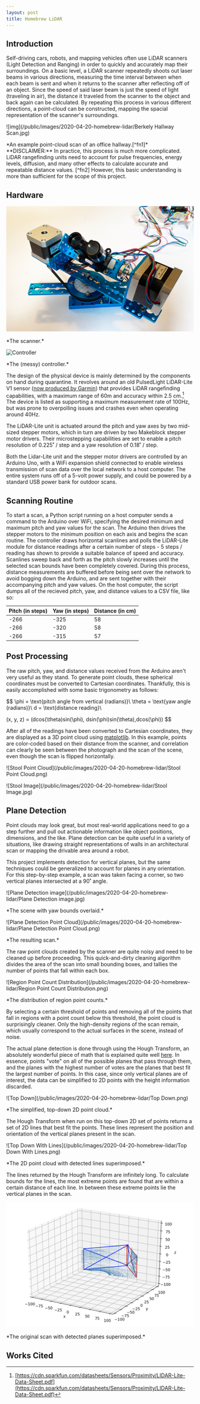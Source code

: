 ```yaml
---
layout: post
title: Homebrew LiDAR
---
```


## Introduction

Self-driving cars, robots, and mapping vehicles often use LiDAR scanners (Light Detection and Ranging) in order to quickly and accurately map their surroundings. On a basic level, a LiDAR scanner repeatedly shoots out laser beams in various directions, measuring the time interval between when each beam is sent and when it returns to the scanner after reflecting off of an object. Since the speed of said laser beam is just the speed of light (traveling in air), the distance it traveled from the scanner to the object and back again can be calculated. By repeating this process in various different directions, a point-cloud can be constructed, mapping the spacial representation of the scanner's surroundings.


![img](/public/images/2020-04-20-homebrew-lidar/Berkely Hallway Scan.jpg)
<div class="caption" markdown="1">
*An example point-cloud scan of an office hallway.[^fn1]*
</div>
**DISCLAIMER:** In practice, this process is much more complicated. LiDAR rangefinding units need to account for pulse frequencies, energy levels, diffusion, and many other effects to calculate accurate and repeatable distance values. [^fn2] However, this basic understanding is more than sufficient for the scope of this project.



## Hardware

![Scanner](/public/images/2020-04-20-homebrew-lidar/Scanner.jpg)
<div class="caption" markdown="1">
*The scanner.*
</div>


![Controller](/public/images/2020-04-20-homebrew-lidar/Controller.jpg)
<div class="caption" markdown="1">
*The (messy) controller.*
</div>

The design of the physical device is mainly determined by the components on hand during quarantine. It revolves around an old PulsedLight LiDAR-Lite V1 sensor ([now produced by Garmin](https://buy.garmin.com/en-US/US/p/557294)) that provides LiDAR rangefinding capabilities, with a maximum range of 60m and accuracy within 2.5 cm.[^fn3] The device is listed as supporting a maximum measurement rate of 100Hz, but was prone to overpolling issues and crashes even when operating around 40Hz.



The LiDAR-Lite unit is actuated around the pitch and yaw axes by two mid-sized stepper motors, which in turn are driven by two Makeblock stepper motor drivers. Their microstepping capabilities are set to enable a pitch resolution of 0.225˚ / step and a yaw resolution of 0.18˚ / step.



Both the Lidar-Lite unit and the stepper motor drivers are controlled by an Arduino Uno, with a WiFi expansion shield connected to enable wireless transmission of scan data over the local network to a host computer. The entire system runs off of a 5-volt power supply, and could be powered by a standard USB power bank for outdoor scans.



## Scanning Routine

To start a scan, a Python script running on a host computer sends a command to the Arduino over WiFi, specifying the desired minimum and maximum pitch and yaw values for the scan. The Arduino then drives the stepper motors to the minimum position on each axis and begins the scan routine. The controller draws horizontal scanlines and polls the LiDAR-Lite module for distance readings after a certain number of steps - 5 steps / reading has shown to provide a suitable balance of speed and accuracy. Scanlines sweep back and forth as the pitch slowly increases until the selected scan bounds have been completely covered. During this process, distance measurements are buffered before being sent over the network to avoid bogging down the Arduino, and are sent together with their accompanying pitch and yaw values. On the host computer, the script dumps all of the recieved pitch, yaw, and distance values to a CSV file, like so:

| Pitch (in steps) | Yaw (in steps) | Distance (in cm) |
| ---------------- | -------------- | ---------------- |
| -266             | -325           | 58               |
| -266             | -320           | 58               |
| -266             | -315           | 57               |



## Post Processing

The raw pitch, yaw, and distance values received from the Arduino aren't very useful as they stand. To generate point clouds, these spherical coordinates must be converted to Cartesian coordinates. Thankfully, this is easily accomplished with some basic trigonometry as follows:

$$
\phi = \text{pitch angle from vertical (radians)}\\
\theta = \text{yaw angle (radians)}\\
d = \text{distance reading}\\

(x, y, z) = (dcos(\theta)sin(\phi), dsin(\phi)sin(\theta),dcos(\phi))
$$

After all of the readings have been converted to Cartesian coordinates, they are displayed as a 3D point cloud using [matplotlib](https://matplotlib.org/). In this example, points are color-coded based on their distance from the scanner, and correlation can clearly be seen between the photograph and the scan of the scene, even though the scan is flipped horizontally.

![Stool Point Cloud](/public/images/2020-04-20-homebrew-lidar/Stool Point Cloud.png)



![Stool Image](/public/images/2020-04-20-homebrew-lidar/Stool Image.jpg)



## Plane Detection

Point clouds may look great, but most real-world applications need to go a step further and pull out actionable information like object positions, dimensions, and the like. Plane detection can be quite useful in a variety of situations, like drawing straight representations of walls in an architectural scan or mapping the drivable area around a robot.

This project implements detection for vertical planes, but the same techniques could be generalized to account for planes in any orientation. For this step-by-step example, a scan was taken facing a corner, so two vertical planes intersected at a 90˚ angle.

![Plane Detection image](/public/images/2020-04-20-homebrew-lidar/Plane Detection image.jpg)

<div class="caption" markdown="1">
*The scene with yaw bounds overlaid.*
</div>

![Plane Detection Point Cloud](/public/images/2020-04-20-homebrew-lidar/Plane Detection Point Cloud.png)

<div class="caption" markdown="1">
*The resulting scan.*
</div>

The raw point clouds created by the scanner are quite noisy and need to be cleaned up before proceeding. This quick-and-dirty cleaning algorithm divides the area of the scan into small bounding boxes, and tallies the number of points that fall within each box.

![Region Point Count Distribution](/public/images/2020-04-20-homebrew-lidar/Region Point Count Distribution.png)

<div class="caption" markdown="1">
*The distribution of region point counts.*
</div>

By selecting a certain threshold of points and removing all of the points that fall in regions with a point count below this threshold, the point cloud is surprisingly cleaner. Only the high-density regions of the scan remain, which usually correspond to the actual surfaces in the scene, instead of noise.

The actual plane detection is done through using the Hough Transform, an absolutely wonderful piece of math that is explained quite well [here](https://www.youtube.com/watch?v=4zHbI-fFIlI). In essence, points "vote" on all of the possible planes that pass through them, and the planes with the highest number of votes are the planes that best fit the largest number of points. In this case, since only vertical planes are of interest, the data can be simplified to 2D points with the height information discarded.

![Top Down](/public/images/2020-04-20-homebrew-lidar/Top Down.png)

<div class="caption" markdown="1">
*The simplified, top-down 2D point cloud.*
</div>

The Hough Transform when run on this top-down 2D set of points returns a set of 2D lines that best fit the points. These lines represent the position and orientation of the vertical planes present in the scan.

![Top Down With Lines](/public/images/2020-04-20-homebrew-lidar/Top Down With Lines.png)

<div class="caption" markdown="1">
*The 2D point cloud with detected lines superimposed.*
</div>

The lines returned by the Hough Transform are infinitely long. To calculate bounds for the lines, the most extreme points are found that are within a certain distance of each line. In between these extreme points lie the vertical planes in the scan.

![Planes](/public/images/2020-04-20-homebrew-lidar/Planes.png)

<div class="caption" markdown="1">
*The original scan with detected planes superimposed.*
</div>

## Works Cited

[^fn1]: [http://www-video.eecs.berkeley.edu/research/indoor/](http://www-video.eecs.berkeley.edu/research/indoor/)
[^fn2]: [https://static.garmin.com/pumac/LIDAR_Lite_v3_Operation_Manual_and_Technical_Specifications.pdf](https://static.garmin.com/pumac/LIDAR_Lite_v3_Operation_Manual_and_Technical_Specifications.pdf)
[^fn3]: [https://cdn.sparkfun.com/datasheets/Sensors/Proximity/LIDAR-Lite-Data-Sheet.pdf](https://cdn.sparkfun.com/datasheets/Sensors/Proximity/LIDAR-Lite-Data-Sheet.pdf)
